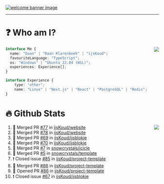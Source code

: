 <h1 align="center" style="display:none;"></h1>

<a href="https://ijskoud.dev/"><img src="https://cdn.ijskoud.dev/files/IIcds5oPKl.png" alt="welcome banner image" /></a>

---

# ❓ Who am I?

<img align="right" src="http://gh-stats.ijskoud.dev/api/top-langs?username=ijsKoud&cache_seconds=1800&layout=compact&hide_border=true&hide_rank=true&show_icons=true&theme=dark&title_color=ffffff&hide_border=true&locale=en" />

```typescript
interface Me {
  name: "Daan" | "Daan Klarenbeek" | "ijsKoud";
  favouriteLanguage: "TypeScript";
  os: "Windows" | "Ubuntu 22.04 (WSL)";
  experiences: Experience[];
}

interface Experience {
    type: "other";
    name: "Linux" | "Next.js" | "React" | "PostgreSQL" | "Redis";
}
```

# 🔥 Github Stats

<img align="right" src="http://gh-stats.ijskoud.dev/api? username=ijsKoud&cache_seconds=1800&hide_border=true&hide_rank=true&show_icons=true&theme=dark&title_color=ffffff&hide_border=true&locale=en">

<!--START_SECTION:activity-->
1. 🎉 Merged PR [#77](https://github.com/ijsKoud/website/pull/77) in [ijsKoud/website](https://github.com/ijsKoud/website)
2. 🎉 Merged PR [#78](https://github.com/ijsKoud/website/pull/78) in [ijsKoud/website](https://github.com/ijsKoud/website)
3. 🎉 Merged PR [#69](https://github.com/ijsKoud/ijsblokje/pull/69) in [ijsKoud/ijsblokje](https://github.com/ijsKoud/ijsblokje)
4. 🎉 Merged PR [#70](https://github.com/ijsKoud/ijsblokje/pull/70) in [ijsKoud/ijsblokje](https://github.com/ijsKoud/ijsblokje)
5. 🎉 Merged PR [#7](https://github.com/snowcrystals/icicle/pull/7) in [snowcrystals/icicle](https://github.com/snowcrystals/icicle)
6. 🎉 Merged PR [#5](https://github.com/snowcrystals/template/pull/5) in [snowcrystals/template](https://github.com/snowcrystals/template)
7. ❗️ Closed issue [#85](https://github.com/ijsKoud/project-template/issues/85) in [ijsKoud/project-template](https://github.com/ijsKoud/project-template)
8. 🎉 Merged PR [#86](https://github.com/ijsKoud/project-template/pull/86) in [ijsKoud/project-template](https://github.com/ijsKoud/project-template)
9. 💪 Opened PR [#86](https://github.com/ijsKoud/project-template/pull/86) in [ijsKoud/project-template](https://github.com/ijsKoud/project-template)
10. ❗️ Closed issue [#67](https://github.com/ijsKoud/ijsblokje/issues/67) in [ijsKoud/ijsblokje](https://github.com/ijsKoud/ijsblokje)
<!--END_SECTION:activity-->

<h1 align="center" style="display:none;"></h1>
